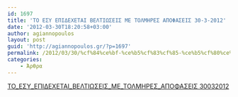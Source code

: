 ```yaml
---
id: 1697
title: 'ΤΟ ΕΣΥ ΕΠΙΔΕΧΕΤΑΙ ΒΕΛΤΙΩΣΕΙΣ ΜΕ ΤΟΛΜΗΡΕΣ ΑΠΟΦΑΣΕΙΣ 30-3-2012'
date: '2012-03-30T18:20:58+03:00'
author: agiannopoulos
layout: post
guid: 'http://agiannopoulos.gr/?p=1697'
permalink: /2012/03/30/%cf%84%ce%bf-%ce%b5%cf%83%cf%85-%ce%b5%cf%80%ce%b9%ce%b4%ce%b5%cf%87%ce%b5%cf%84%ce%b1%ce%b9-%ce%b2%ce%b5%ce%bb%cf%84%ce%b9%cf%89%cf%83%ce%b5%ce%b9%cf%83-%ce%bc%ce%b5-%cf%84%ce%bf%ce%bb%ce%bc%ce%b7/
categories:
    - Άρθρα
---
```


[ΤΟ\_ΕΣΥ\_ΕΠΙΔΕΧΕΤΑΙ\_ΒΕΛΤΙΩΣΕΙΣ\_ΜΕ\_ΤΟΛΜΗΡΕΣ\_ΑΠΟΦΑΣΕΙΣ 30032012](/wp-content/uploads/2012/04/cf84cebf_ceb5cf83cf85_ceb5cf80ceb9ceb4ceb5cf87ceb5cf84ceb1ceb9_ceb2ceb5cebbcf84ceb9cf89cf83ceb5ceb9cf83_cebcceb5_cf84cebfcebbcebcceb7.doc)